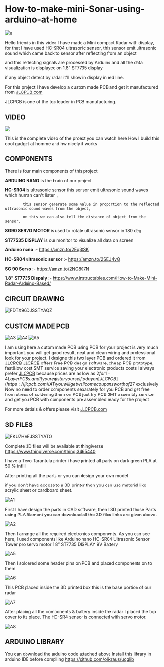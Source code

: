 # How-to-make-mini-Sonar-using-arduino-at-home



![a](https://user-images.githubusercontent.com/19898602/122661755-78216780-d1ab-11eb-8562-667fdfb241b0.JPG)


Hello friends in this video I have made a Mini compact Radar with display, for that I have used HC-SR04 ultrasonic sensor, this sensor emit ultrasonic sound which came back to sensor after reflecting from an object,

and this reflecting signals are processed  by Arduino and all the data visualization is displayed on 1.8" ST7735 display

if any object detect by radar it'll show in display in red line.

For this project I have develop a custom made PCB and get it manufactured from [JLCPCB.com](https://jlcpcb.com/IAT)

JLCPCB is one of the top leader in PCB manufacturing.










## VIDEO ##

[![](https://img.youtube.com/vi/60Vaq52BPk8/0.jpg)](https://www.youtube.com/watch?v=60Vaq52BPk8)

This is the complete  video of the proect you can watch here How I
build this cool gadget at homme and hw nicely it works





## COMPONENTS ##
There is four main components of this project

**ARDUINO NANO**  is the brain of our project

**HC-SR04** is ultrasonic sensor this sensor emit ultrasonic sound waves which human can't listen , 

            this sensor generate some value in proportion to the reflected ultrasonic sound waves from the object, 

            on this we can also tell the distance of object from the sensor.

**SG90 SERVO MOTOR** is used to rotate ultrasonic sensor in 180 deg

**ST77535 DISPLAY**  is our monitor to visualize all data on screen

**Arduino nano** :- https://amzn.to/2Eq3tSK

**HC-SR04 ultrasonic sensor** :- https://amzn.to/2SEU4vQ

**SG 90 Servo** :- https://amzn.to/2NG807N

**1.8" ST7735 Dispaly** :- https://www.instructables.com/How-to-Make-Mini-Radar-Arduino-Based/







## CIRCUIT DRAWING ##


![FDTX96DJSSTYAQZ](https://user-images.githubusercontent.com/19898602/122661962-1e21a180-d1ad-11eb-8eb7-6e8b9cf5540d.png)

## CUSTOM MADE PCB ##

![A3](https://user-images.githubusercontent.com/19898602/122663819-e1f53d80-d1ba-11eb-8929-472ee2f69472.JPG)
![A4](https://user-images.githubusercontent.com/19898602/122663820-e3266a80-d1ba-11eb-917f-5125248cf39f.JPG)
![A5](https://user-images.githubusercontent.com/19898602/122663821-e3bf0100-d1ba-11eb-9ab1-d2d3045d0caf.JPG)


I am using here a cutom made PCB using PCB for your project is very much important.
you will get good result, neat and clean wiring and professional look for your project.
I designe this two layer PCB and ordered it from [JLCPCB](https://jlcpcb.com/IAT)
[JLCPCB](https://jlcpcb.com/IAT) offers Free PCB design software, cheap PCB prototype, fast&low cost SMT service saving your electronic products costs
I always prefer [JLCPCB](https://jlcpcb.com/IAT) because prices are as low as $2 for 1-4 Layer PCBs.
and If you register yourself today on [JLCPCB](https://jlcpcb.com/IAT) you will get wellcome coupons worth of 27$ exclusively 
Now no need to order components separately for you PCB and get free from stress of soldering them on PCB just try PCB SMT assembly service and get you PCB with components pre assembled ready for the project

For more detials & offers please visit [JLCPCB.com](https://jlcpcb.com/IAT)






## 3D FILES ## 

![FKU7HVEJSSTYATO](https://user-images.githubusercontent.com/19898602/122661995-427d7e00-d1ad-11eb-899d-0337d7053667.png)

Complete 3D files will be available at thingiverse
https://www.thingiverse.com/thing:3465440

I have a Tevo Tarantula printer i have printed all parts on dark green PLA at 50 % infill

After printing all the parts or you can design your own model

if you don't have access to a 3D printer then you can use material like acrylic sheet or cardboard sheet.


![A1](https://user-images.githubusercontent.com/19898602/122663228-7e691100-d1b6-11eb-9431-4af2924453d8.JPG)

First I have design the parts in CAD software, then I 3D printed those
Parts using PLA filament you can download all the 3D files links are given above.


![A2](https://user-images.githubusercontent.com/19898602/122663229-7f01a780-d1b6-11eb-8ced-51d81340f313.JPG)

Then I arrange all the required electronics components.
As you can see here, I used components like
Arduino nano
HC-SR04 Ultrasonic Sensor
Tower pro servo motor
1.8” ST7735 DISPLAY
9V Battery


![A5](https://user-images.githubusercontent.com/19898602/122663230-7f9a3e00-d1b6-11eb-9866-c270eea9bb17.JPG)

Then I soldered some header pins on PCB and placed components on to them

![A6](https://user-images.githubusercontent.com/19898602/122663231-7f9a3e00-d1b6-11eb-9cd9-8bbf99b04080.JPG)

This PCB placed inside the 3D printed box this is the base portion of our radar

![A7](https://user-images.githubusercontent.com/19898602/122663232-8032d480-d1b6-11eb-874b-43270f508f0f.JPG)

After placing all the components & battery inside the radar I placed the top cover 
to its place. The HC-SR4 sensor is connected with servo motor.


![A8](https://user-images.githubusercontent.com/19898602/122663227-7d37e400-d1b6-11eb-9274-eded28f92592.JPG)






## ARDUINO LIBRARY ##

You can download the arduino code attached above
Install this library in arduino IDE before compiling
https://github.com/olikraus/ucglib




